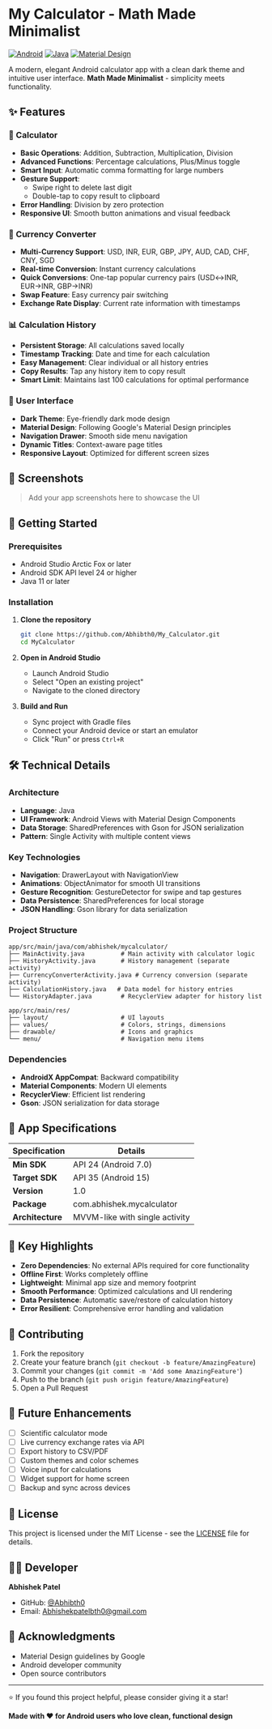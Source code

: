 # My Calculator - Math Made Minimalist

[![Android](https://img.shields.io/badge/Android-3DDC84?style=for-the-badge&logo=android&logoColor=white)](https://developer.android.com/)
[![Java](https://img.shields.io/badge/Java-ED8B00?style=for-the-badge&logo=java&logoColor=white)](https://www.java.com/)
[![Material Design](https://img.shields.io/badge/Material%20Design-757575?style=for-the-badge&logo=material-design&logoColor=white)](https://material.io/)

A modern, elegant Android calculator app with a clean dark theme and intuitive user interface. **Math Made Minimalist** - simplicity meets functionality.

## ✨ Features

### 🧮 Calculator
- **Basic Operations**: Addition, Subtraction, Multiplication, Division
- **Advanced Functions**: Percentage calculations, Plus/Minus toggle
- **Smart Input**: Automatic comma formatting for large numbers
- **Gesture Support**:
    - Swipe right to delete last digit
    - Double-tap to copy result to clipboard
- **Error Handling**: Division by zero protection
- **Responsive UI**: Smooth button animations and visual feedback

### 💱 Currency Converter
- **Multi-Currency Support**: USD, INR, EUR, GBP, JPY, AUD, CAD, CHF, CNY, SGD
- **Real-time Conversion**: Instant currency calculations
- **Quick Conversions**: One-tap popular currency pairs (USD↔INR, EUR→INR, GBP→INR)
- **Swap Feature**: Easy currency pair switching
- **Exchange Rate Display**: Current rate information with timestamps

### 📊 Calculation History
- **Persistent Storage**: All calculations saved locally
- **Timestamp Tracking**: Date and time for each calculation
- **Easy Management**: Clear individual or all history entries
- **Copy Results**: Tap any history item to copy result
- **Smart Limit**: Maintains last 100 calculations for optimal performance

### 🎨 User Interface
- **Dark Theme**: Eye-friendly dark mode design
- **Material Design**: Following Google's Material Design principles
- **Navigation Drawer**: Smooth side menu navigation
- **Dynamic Titles**: Context-aware page titles
- **Responsive Layout**: Optimized for different screen sizes

## 📱 Screenshots

> Add your app screenshots here to showcase the UI

## 🚀 Getting Started

### Prerequisites
- Android Studio Arctic Fox or later
- Android SDK API level 24 or higher
- Java 11 or later

### Installation

1. **Clone the repository**
   ```bash
   git clone https://github.com/Abhibth0/My_Calculator.git
   cd MyCalculator
   ```

2. **Open in Android Studio**
    - Launch Android Studio
    - Select "Open an existing project"
    - Navigate to the cloned directory

3. **Build and Run**
    - Sync project with Gradle files
    - Connect your Android device or start an emulator
    - Click "Run" or press `Ctrl+R`

## 🛠️ Technical Details

### Architecture
- **Language**: Java
- **UI Framework**: Android Views with Material Design Components
- **Data Storage**: SharedPreferences with Gson for JSON serialization
- **Pattern**: Single Activity with multiple content views

### Key Technologies
- **Navigation**: DrawerLayout with NavigationView
- **Animations**: ObjectAnimator for smooth UI transitions
- **Gesture Recognition**: GestureDetector for swipe and tap gestures
- **Data Persistence**: SharedPreferences for local storage
- **JSON Handling**: Gson library for data serialization

### Project Structure
```
app/src/main/java/com/abhishek/mycalculator/
├── MainActivity.java          # Main activity with calculator logic
├── HistoryActivity.java       # History management (separate activity)
├── CurrencyConverterActivity.java # Currency conversion (separate activity)
├── CalculationHistory.java   # Data model for history entries
└── HistoryAdapter.java        # RecyclerView adapter for history list

app/src/main/res/
├── layout/                    # UI layouts
├── values/                    # Colors, strings, dimensions
├── drawable/                  # Icons and graphics
└── menu/                      # Navigation menu items
```

### Dependencies
- **AndroidX AppCompat**: Backward compatibility
- **Material Components**: Modern UI elements
- **RecyclerView**: Efficient list rendering
- **Gson**: JSON serialization for data storage

## 🎯 App Specifications

| Specification | Details |
|---------------|---------|
| **Min SDK** | API 24 (Android 7.0) |
| **Target SDK** | API 35 (Android 15) |
| **Version** | 1.0 |
| **Package** | com.abhishek.mycalculator |
| **Architecture** | MVVM-like with single activity |

## 🌟 Key Highlights

- **Zero Dependencies**: No external APIs required for core functionality
- **Offline First**: Works completely offline
- **Lightweight**: Minimal app size and memory footprint
- **Smooth Performance**: Optimized calculations and UI rendering
- **Data Persistence**: Automatic save/restore of calculation history
- **Error Resilient**: Comprehensive error handling and validation

## 🤝 Contributing

1. Fork the repository
2. Create your feature branch (`git checkout -b feature/AmazingFeature`)
3. Commit your changes (`git commit -m 'Add some AmazingFeature'`)
4. Push to the branch (`git push origin feature/AmazingFeature`)
5. Open a Pull Request

## 📝 Future Enhancements

- [ ] Scientific calculator mode
- [ ] Live currency exchange rates via API
- [ ] Export history to CSV/PDF
- [ ] Custom themes and color schemes
- [ ] Voice input for calculations
- [ ] Widget support for home screen
- [ ] Backup and sync across devices

## 📄 License

This project is licensed under the MIT License - see the [LICENSE](LICENSE) file for details.

## 👨‍💻 Developer

**Abhishek Patel**
- GitHub: [@Abhibth0](https://github.com/Abhibth0)
- Email: Abhishekpatelbth0@gmail.com

## 🙏 Acknowledgments

- Material Design guidelines by Google
- Android developer community
- Open source contributors

---

⭐ If you found this project helpful, please consider giving it a star!

**Made with ❤️ for Android users who love clean, functional design**
